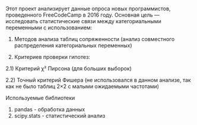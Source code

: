 Этот проект анализирует данные опроса новых программистов, проведенного FreeCodeCamp в 2016 году. Основная цель — исследовать статистические связи между категориальными переменными с использованием:

1) Методов анализа таблиц сопряженности (анализ совместного распределения категориальных переменных)

2) Критериев проверки гипотез:

2.1) Критерий χ² Пирсона (для больших выборок)

2.2) Точный критерий Фишера (не использовался в данном анализе, так как не было таблиц 2×2 с малыми ожидаемыми частотами)

Используемые библиотеки
1) pandas - обработка данных 
2) scipy.stats - статистический анализ
